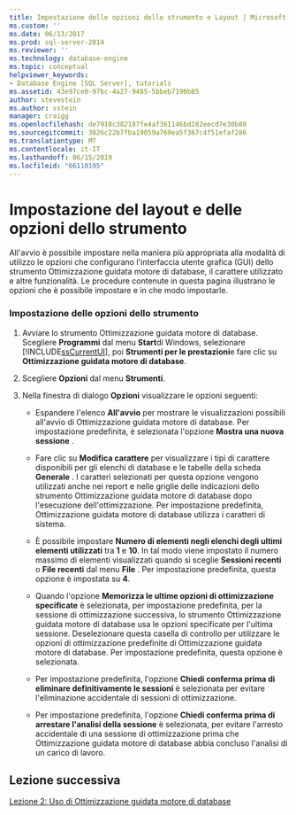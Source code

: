 ```yaml
---
title: Impostazione delle opzioni dello strumento e Layout | Microsoft Docs
ms.custom: ''
ms.date: 06/13/2017
ms.prod: sql-server-2014
ms.reviewer: ''
ms.technology: database-engine
ms.topic: conceptual
helpviewer_keywords:
- Database Engine [SQL Server], tutorials
ms.assetid: 43e97ce0-97bc-4a27-9485-5bbeb7190b85
author: stevestein
ms.author: sstein
manager: craigg
ms.openlocfilehash: de7918c382187fe4af361146bd182eecd7e30b80
ms.sourcegitcommit: 3026c22b7fba19059a769ea5f367c4f51efaf286
ms.translationtype: MT
ms.contentlocale: it-IT
ms.lasthandoff: 06/15/2019
ms.locfileid: "66110195"
---
```

# <a name="setting-tool-options-and-layout"></a>Impostazione del layout e delle opzioni dello strumento
  All'avvio è possibile impostare nella maniera più appropriata alla modalità di utilizzo le opzioni che configurano l'interfaccia utente grafica (GUI) dello strumento Ottimizzazione guidata motore di database, il carattere utilizzato e altre funzionalità. Le procedure contenute in questa pagina illustrano le opzioni che è possibile impostare e in che modo impostarle.  
  
### <a name="set-the-tool-options"></a>Impostazione delle opzioni dello strumento  
  
1.  Avviare lo strumento Ottimizzazione guidata motore di database. Scegliere **Programmi** dal menu **Start**di Windows, selezionare [!INCLUDE[ssCurrentUI](../../includes/sscurrentui-md.md)], poi **Strumenti per le prestazioni**e fare clic su **Ottimizzazione guidata motore di database**.  
  
2.  Scegliere **Opzioni** dal menu **Strumenti**.  
  
3.  Nella finestra di dialogo **Opzioni** visualizzare le opzioni seguenti:  
  
    -   Espandere l'elenco **All'avvio** per mostrare le visualizzazioni possibili all'avvio di Ottimizzazione guidata motore di database. Per impostazione predefinita, è selezionata l'opzione **Mostra una nuova sessione** .  
  
    -   Fare clic su **Modifica carattere** per visualizzare i tipi di carattere disponibili per gli elenchi di database e le tabelle della scheda **Generale** . I caratteri selezionati per questa opzione vengono utilizzati anche nei report e nelle griglie delle indicazioni dello strumento Ottimizzazione guidata motore di database dopo l'esecuzione dell'ottimizzazione. Per impostazione predefinita, Ottimizzazione guidata motore di database utilizza i caratteri di sistema.  
  
    -   È possibile impostare **Numero di elementi negli elenchi degli ultimi elementi utilizzati** tra **1** e **10**. In tal modo viene impostato il numero massimo di elementi visualizzati quando si sceglie **Sessioni recenti** o **File recenti** dal menu **File** . Per impostazione predefinita, questa opzione è impostata su **4**.  
  
    -   Quando l'opzione **Memorizza le ultime opzioni di ottimizzazione specificate** è selezionata, per impostazione predefinita, per la sessione di ottimizzazione successiva, lo strumento Ottimizzazione guidata motore di database usa le opzioni specificate per l'ultima sessione. Deselezionare questa casella di controllo per utilizzare le opzioni di ottimizzazione predefinite di Ottimizzazione guidata motore di database. Per impostazione predefinita, questa opzione è selezionata.  
  
    -   Per impostazione predefinita, l'opzione **Chiedi conferma prima di eliminare definitivamente le sessioni** è selezionata per evitare l'eliminazione accidentale di sessioni di ottimizzazione.  
  
    -   Per impostazione predefinita, l'opzione **Chiedi conferma prima di arrestare l'analisi della sessione** è selezionata, per evitare l'arresto accidentale di una sessione di ottimizzazione prima che Ottimizzazione guidata motore di database abbia concluso l'analisi di un carico di lavoro.  
  
## <a name="next-lesson"></a>Lezione successiva  
 [Lezione 2: Uso di Ottimizzazione guidata motore di database](../../relational-databases/performance/database-engine-tuning-advisor.md)  
  
  
